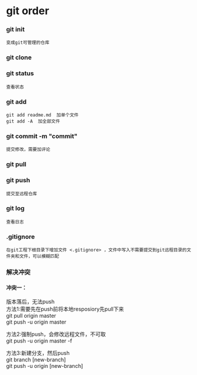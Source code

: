# git order

### git init  
    变成git可管理的仓库

### git clone  

### git status  
    查看状态

### git add  
    git add readme.md  加单个文件  
    git add -A  加全部文件

### git commit -m "commit"  
    提交修改，需要加评论

### git pull

### git push  
    提交至远程仓库

### git log  
    查看日志

### .gitignore
    在git工程下根目录下增加文件 <.gitignore> ，文件中写入不需要提交到git远程目录的文件夹和文件，可以模糊匹配

### 解决冲突
#### 冲突一：
版本落后，无法push  
方法1:需要先在push前将本地resposiory先pull下来  
git pull origin master  
git push -u origin master  

方法2:强制push，会修改远程文件，不可取  
git push -u origin master -f

方法3:新建分支，然后push  
git branch [new-branch]  
git push -u origin [new-branch]

